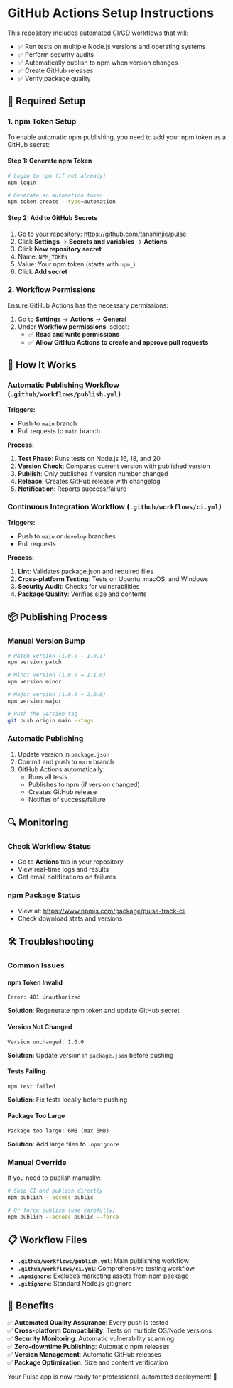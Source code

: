 # GitHub Actions Setup Instructions

This repository includes automated CI/CD workflows that will:
- ✅ Run tests on multiple Node.js versions and operating systems
- ✅ Perform security audits
- ✅ Automatically publish to npm when version changes
- ✅ Create GitHub releases
- ✅ Verify package quality

## 🔧 Required Setup

### 1. **npm Token Setup**

To enable automatic npm publishing, you need to add your npm token as a GitHub secret:

#### **Step 1: Generate npm Token**
```bash
# Login to npm (if not already)
npm login

# Generate an automation token
npm token create --type=automation
```

#### **Step 2: Add to GitHub Secrets**
1. Go to your repository: https://github.com/tanshinjie/pulse
2. Click **Settings** → **Secrets and variables** → **Actions**
3. Click **New repository secret**
4. Name: `NPM_TOKEN`
5. Value: Your npm token (starts with `npm_`)
6. Click **Add secret**

### 2. **Workflow Permissions**

Ensure GitHub Actions has the necessary permissions:

1. Go to **Settings** → **Actions** → **General**
2. Under **Workflow permissions**, select:
   - ✅ **Read and write permissions**
   - ✅ **Allow GitHub Actions to create and approve pull requests**

## 🚀 How It Works

### **Automatic Publishing Workflow** (`.github/workflows/publish.yml`)

**Triggers:**
- Push to `main` branch
- Pull requests to `main` branch

**Process:**
1. **Test Phase**: Runs tests on Node.js 16, 18, and 20
2. **Version Check**: Compares current version with published version
3. **Publish**: Only publishes if version number changed
4. **Release**: Creates GitHub release with changelog
5. **Notification**: Reports success/failure

### **Continuous Integration Workflow** (`.github/workflows/ci.yml`)

**Triggers:**
- Push to `main` or `develop` branches
- Pull requests

**Process:**
1. **Lint**: Validates package.json and required files
2. **Cross-platform Testing**: Tests on Ubuntu, macOS, and Windows
3. **Security Audit**: Checks for vulnerabilities
4. **Package Quality**: Verifies size and contents

## 📦 Publishing Process

### **Manual Version Bump**
```bash
# Patch version (1.0.0 → 1.0.1)
npm version patch

# Minor version (1.0.0 → 1.1.0)
npm version minor

# Major version (1.0.0 → 2.0.0)
npm version major

# Push the version tag
git push origin main --tags
```

### **Automatic Publishing**
1. Update version in `package.json`
2. Commit and push to `main` branch
3. GitHub Actions automatically:
   - Runs all tests
   - Publishes to npm (if version changed)
   - Creates GitHub release
   - Notifies of success/failure

## 🔍 Monitoring

### **Check Workflow Status**
- Go to **Actions** tab in your repository
- View real-time logs and results
- Get email notifications on failures

### **npm Package Status**
- View at: https://www.npmjs.com/package/pulse-track-cli
- Check download stats and versions

## 🛠️ Troubleshooting

### **Common Issues**

#### **npm Token Invalid**
```
Error: 401 Unauthorized
```
**Solution**: Regenerate npm token and update GitHub secret

#### **Version Not Changed**
```
Version unchanged: 1.0.0
```
**Solution**: Update version in `package.json` before pushing

#### **Tests Failing**
```
npm test failed
```
**Solution**: Fix tests locally before pushing

#### **Package Too Large**
```
Package too large: 6MB (max 5MB)
```
**Solution**: Add large files to `.npmignore`

### **Manual Override**

If you need to publish manually:
```bash
# Skip CI and publish directly
npm publish --access public

# Or force publish (use carefully)
npm publish --access public --force
```

## 📋 Workflow Files

- **`.github/workflows/publish.yml`**: Main publishing workflow
- **`.github/workflows/ci.yml`**: Comprehensive testing workflow
- **`.npmignore`**: Excludes marketing assets from npm package
- **`.gitignore`**: Standard Node.js gitignore

## 🎯 Benefits

✅ **Automated Quality Assurance**: Every push is tested  
✅ **Cross-platform Compatibility**: Tests on multiple OS/Node versions  
✅ **Security Monitoring**: Automatic vulnerability scanning  
✅ **Zero-downtime Publishing**: Automatic npm releases  
✅ **Version Management**: Automatic GitHub releases  
✅ **Package Optimization**: Size and content verification  

Your Pulse app is now ready for professional, automated deployment! 🚀

